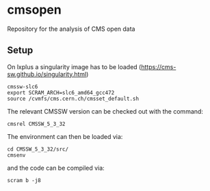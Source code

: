 # cmsopen
Repository for the analysis of CMS open data 

## Setup
On lxplus a singularity image has to be loaded (https://cms-sw.github.io/singularity.html)
```
cmssw-slc6
export SCRAM_ARCH=slc6_amd64_gcc472
source /cvmfs/cms.cern.ch/cmsset_default.sh
```
The relevant CMSSW version can be checked out with the command:
```
cmsrel CMSSW_5_3_32
```
The environment can then be loaded via:
```
cd CMSSW_5_3_32/src/
cmsenv
```
and the code can be compiled via:
```
scram b -j8
```
